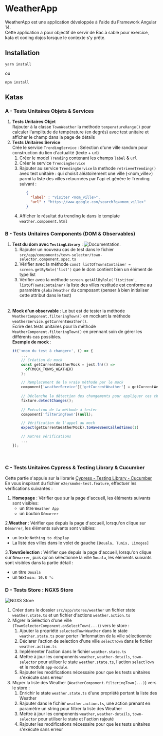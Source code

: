 # WeatherApp
WeatherApp est une application développée à l'aide du Framework Angular 14.<br>
Cette application a pour objectif de servir de Bac à sable pour exercice, kata et coding dojos lorsque le contexte  s'y prête.

## Installation
```shell
yarn install
```
ou

```shell
npm install
```

## Katas

### A - Tests Unitaires Objets & Services
1. **Tests Unitaires Objet**<br>
   Rajouter à la classe `TownWeather` la methode `temperatureRange()` pour calculer l'amplitude de température (en degrés) avec test unitaire et afficher le champ dans la page de détails
2. **Tests Unitaires Service**<br>
   Crée le service `TrendingService` : Selection d'une ville random pour construction du lien d'actualité (texte + url)
   1. Créer le model `Trending` contenant les champs `label` & `url`
   2. Créer le service `TrendingService`
   3. Rajouter au service `TrendingService` la methode `retrieveTrending()` avec test unitaire : qui choisit aléatoirement une ville (<nom_ville>) parmi la liste des villes retournées par l'api et génère le Trending suivant :
      ```json
         {
           "label" : "Visiter <nom_ville>",
           "url" : "https://www.google.com/search?q=<nom_ville>"
         }
      ```
   4. Afficher le résultat du trending le dans le template  `weather.component.html`

### B - Tests Unitaires Components (DOM & Observables)
1. **Test du dom avec `TestingLibrary`** : ![Documentation](https://testing-library.com/docs/).
   1. Rajouter un nouveau cas de test dans le fichier `src/app/components/town-selector/town-selector.component.spec.ts`
   2. Vérifier avec la méthode `const listOfTownsContainer = screen.getByRole('list')` que le dom contient bien un élément de type list
   3. Vérifier avec la méthode `screen.getAllByRole('listitem', listOfTownsContainer)` la liste des villes restituée est conforme au paramètre `globalWeather` du composant (penser à bien initialiser cette attribut dans le test) 
   <br>
   <br>
2. **Mock d'un observable** : Le but est de tester la méthode `WeatherComponent.filteringTown()` en mockant la méthode `weatherService.getCurrentWeather()`.<br>
    Ecrire des tests unitaires pour la méthode `WeatherComponent.filteringTown()` en prennant soin de gérer les différents cas possibles.</br>
    **Exemple de mock** :
    ``` javascript
    it('<nom du test à changer>', () => {
        ...
        // Création du mock    
        const getCurrentWeatherMock = jest.fn(() =>
          of(MOCK_TONWS_WEATHER)
        );
   
        // Remplacement de la vraie méthode par le mock
        component['weatherService']['getCurrentWeather'] = getCurrentWeatherMock;
        
        // Déclenche la détection des changements pour appliquer ces changements au component 
        fixture.detectChanges();    
      
        // Exécution de la méthode à tester
        component['filteringTown'](null);
   
        // Vérification de l'appel au mock
        expect(getCurrentWeatherMock).toHaveBeenCalledTimes(1)
   
        // Autres vérifications
        ...
    });
    ```
   <br>

### C - Tests Unitaires Cypress & Testing Library & Cucumber
Cette partie s'appuie sur la librarie [Cypress - Testing Library - Cucumber](https://e2e-test-quest.github.io/uuv/)<br>
En vous inspirant du fichier `e2e/smoke-test.feature`, effectuer les vérifications suivantes :
1. **Homepage** : Vérifier que sur la page d'accueil, les éléments suivants sont visibles:
   - un titre `Weather App`
   - un bouton `Démarrer`

2.**Weather** : Vérifier que depuis la page d'accueil, lorsqu'on clique sur `Démarrer`, les éléments suivants sont visibles:
  - un texte `Nothing to display`
  - La liste des villes dans le volet de gauche `[Douala, Tunis, Limoges]`

3.**TownSelection** : Vérifier que depuis la page d'accueil, lorsqu'on clique sur `Démarrer`, puis qu'on sélectionne la ville `Douala`, les éléments suivants sont visibles dans la partie détail :
- un titre `Douala`
- un text `min: 10.8 °c`

### D - Tests Store : NGXS Store
![NGXS Store](https://www.gitbook.com/cdn-cgi/image/width=40,height=40,fit=contain,dpr=1.25,format=auto/https%3A%2F%2F490253082-files.gitbook.io%2F~%2Ffiles%2Fv0%2Fb%2Fgitbook-legacy-files%2Fo%2Fspaces%252F-L9CoGJCq3UCfKJ7RCUg%252Favatar.png%3Fgeneration%3D1522797881064033%26alt%3Dmedia)
1. Créer dans le dossier `src/app/stores/weather` un fichier state `weather.state.ts` et un fichier d'actions `weather.action.ts`
2. Migrer la Selection d'une ville `(TownSelectorComponent.onSelectTown(...)`) vers le store :
   1. Ajouter la propriété `selectedTownWeather` dans le state `weather.state.ts` pour porter l'information de la ville sélectionnée
   2. Déclarer l'action de selection d'une ville `selectTown` dans le fichier `weather.action.ts`
   3. Implémenter l'action dans le fichier `weather.state.ts`
   4. Mettre à jour les components `weather`, `weather-details`, `town-selector` pour utiliser le state `weather.state.ts`, l'action `selectTown` et le module `app-module`.
   5. Rajouter les modifications nécessaire pour que les tests unitaires s'exécute sans erreur 
3. Migrer la liste des Weather (`WeatherComponent.filteringTown(...)`) vers le store :
   1. Enrichir le state `weather.state.ts` d'une propriété portant la liste des Weather
   2. Rajouter dans le fichier `weather.action.ts`, une action prenant en paramètre un string pour filtrer la liste des Weather
   3. Mettre à jour les components `weather`, `weather-details`, `town-selector` pour utiliser le state et l'action rajouté
   4. Rajouter les modifications nécessaire pour que les tests unitaires s'exécute sans erreur
